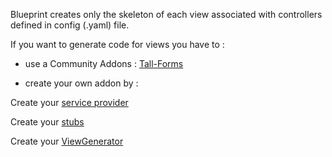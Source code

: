 Blueprint creates only the skeleton of each view associated with controllers defined in config (.yaml) file.

If you want to generate code for views you have to :

- use a Community Addons : [Tall-Forms](https://github.com/tanthammar/tall-blueprint-addon)

- create your own addon by :

Create your [service provider](https://github.com/sr57/laravel-blueprint-faq/blob/master/Create%20views/1-Service%20Provider)

Create your [stubs](https://github.com/sr57/laravel-blueprint-faq/blob/master/Create%20views/2-Stub)

Create your [ViewGenerator](https://github.com/sr57/laravel-blueprint-faq/blob/master/Create%20views/3-ViewGenerator)

